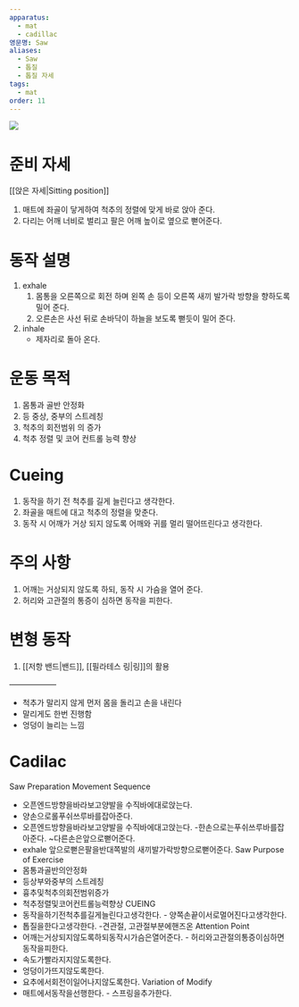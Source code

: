 ```yaml
---
apparatus:
  - mat
  - cadillac
영문명: Saw
aliases:
  - Saw
  - 톱질
  - 톱질 자세
tags:
  - mat
order: 11
---
```



![](https://youtu.be/zNIPgCMCKEA?si=DyYIVP1g7tTXHrE8)

# 준비 자세

[[앉은 자세|Sitting position]]

1. 매트에 좌골이 닿게하여 척추의 정렬에 맞게 바로 앉아 준다.
2. 다리는 어깨 너비로 벌리고 팔은 어깨 높이로 옆으로 뻗어준다.

# 동작 설명

1. exhale
    1. 몸통을 오른쪽으로 회전 하며 왼쪽 손 등이 오른쪽 새끼 발가락 방향을 향하도록 밀어 준다.
    2. 오른손은 사선 뒤로 손바닥이 하늘을 보도록 뻗듯이 밀어 준다.
2. inhale
    - 제자리로 돌아 온다.

# 운동 목적

1. 몸통과 골반 안정화
2. 등 중상, 중부의 스트레칭
3. 척추의 회전범위 의 증가
4. 척추 정렬 및 코어 컨트롤 능력 향상

# Cueing

1. 동작을 하기 전 척추를 길게 늘린다고 생각한다.
2. 좌골을 매트에 대고 척추의 정렬을 맞춘다.
3. 동작 시 어깨가 거상 되지 않도록 어깨와 귀를 멀리 떨어뜨린다고 생각한다.

# 주의 사항

1. 어깨는 거상되지 않도록 하되, 동작 시 가슴을 열어 준다.
2. 허리와 고관절의 통증이 심하면 동작을 피한다.

# 변형 동작

1. [[저항 밴드|밴드]], [[필라테스 링|링]]의 활용

——————

- 척추가 말리지 않게 먼저 몸을 돌리고 손을 내린다
- 말리게도 한번 진행함
- 엉덩이 늘리는 느낌

# Cadilac

Saw Preparation
Movement Sequence

- 오픈엔드방향을바라보고양발을 수직바에대로앉는다.
- 양손으로롤푸쉬쓰루바를잡아준다.
- 오픈엔드방향을바라보고양발을
  수직바에대고앉는다. -한손으로는푸쉬쓰루바를잡아준다. ~다른손은앞으로뻗어준다.
- exhale
  앞으로뻗은팔을반대쪽발의 새끼발가락방향으로뻗어준다.
  Saw
  Purpose of Exercise
- 몸통과골반의안정화
- 등상부와중부의 스트레칭
- 흉추및척추의회전범위증가
- 척추정렬및코어컨트롤능력향상
  CUEING
- 동작을하기전척추를길게늘린다고생각한다. - 양쪽손끝이서로멀어진다고생각한다.
- 톱질을한다고생각한다.
  -견관절, 고관절부분에핸즈온
  Attention Point
- 어깨는거상되지않도록하되동작시가슴은열어준다. - 허리와고관절의통증이심하면동작을피한다.
- 속도가빨라지지않도록한다.
- 엉덩이가뜨지않도록한다.
- 요추에서회전이일어나지않도록한다.
  Variation of Modify
- 매트에서동작을선행한다. - 스프링을추가한다.
